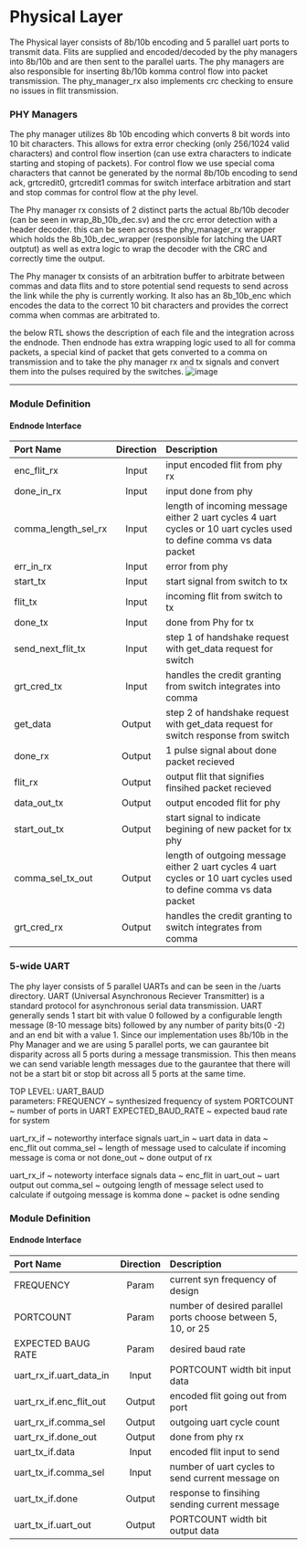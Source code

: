 # Physical Layer
The Physical layer consists of 8b/10b encoding and 5 parallel uart ports to transmit data. Flits are supplied and encoded/decoded by the 
phy managers into 8b/10b and are then sent to the parallel uarts. The phy managers are also responsible for inserting 8b/10b komma control flow 
into packet transmission. The phy_manager_rx also implements crc checking to ensure no issues in flit transmission.
### PHY Managers
The phy manager utilizes 8b 10b encoding which converts 8 bit words into 10 bit characters. This allows for extra error checking (only 256/1024 valid characters) and control flow insertion
(can use extra characters to indicate starting and stoping of packets). For control flow we use special coma characters that cannot be generated by the normal 8b/10b encoding to send
ack, grtcredit0, grtcredit1 commas for switch interface arbitration and start and stop commas for control flow at the phy level. 

The Phy manager rx consists of 2 distinct parts the actual 8b/10b decoder (can be seen in wrap_8b_10b_dec.sv) and the crc error detection with a header decoder.
this can be seen across the phy_manager_rx wrapper which holds the 8b_10b_dec_wrapper (responsible for latching the UART outptut) as well as extra logic to wrap
the decoder with the CRC and correctly time the output. 

The Phy manager tx consists of an arbitration buffer to arbitrate between commas and data flits and to store potential send requests to send across the link while the 
phy is currently working. It also has an 8b_10b_enc which encodes the data to the correct 10 bit characters and provides the correct comma when commas are arbitrated to. 

the below RTL shows the description of each file and the integration across the endnode. Then endnode has extra wrapping logic used to all for comma packets, a special kind of packet that gets converted to a comma on transmission and to take the phy manager rx and tx signals and convert them into the pulses required by the switches. 
![image](https://github.com/user-attachments/assets/f834f55e-b72a-4bf7-a763-bae0f8646f31)

____

### Module Definition
#### Endnode Interface
| Port Name          |   Direction   |  Description                                                                                                                                       |
| :------------------| :-----------: | :------------------------------------------------------------------------------------------------------------------------------------------------- |
| enc_flit_rx                 |  Input        | input encoded flit from phy rx                                                                                                                   |
| done_in_rx                |  Input       |  input done from phy                                                                                                                   |
| comma_length_sel_rx      |  Input        |  length of incoming message either 2 uart cycles 4 uart cycles or 10 uart cycles used to define comma vs data packet                          |
| err_in_rx     |  Input       |  error from phy                        |
| start_tx     |  Input        |  start signal from switch to tx                                |
| flit_tx        |  Input        |  incoming flit from switch to tx                      |
| done_tx   |  Input       |  done from Phy for tx                                                               |
| send_next_flit_tx        |  Input          |  step 1 of handshake request with get_data request for switch                                                                          |
| grt_cred_tx           |  Input       |  handles the credit granting from switch integrates into comma                                                                                       |
| get_data           |  Output       |  step 2 of handshake request with get_data request for switch response from switch                                                                                      |
| done_rx | Output|  1 pulse signal about done packet recieved |
| flit_rx | Output| output flit that signifies finsihed packet recieved  |
| data_out_tx | Output| output encoded flit for phy  |
| start_out_tx | Output| start signal to indicate begining of new packet for tx phy |
| comma_sel_tx_out | Output|  length of outgoing message either 2 uart cycles 4 uart cycles or 10 uart cycles used to define comma vs data packet |
| grt_cred_rx           |  Output       |  handles the credit granting to switch integrates from comma                                                                                       |
####


### 5-wide UART
The phy layer consists of 5 parallel UARTs  and can be seen in the /uarts directory. UART (Universal Asynchronous Reciever Transmitter) is a standard
protocol for asynchronous serial data transmission. UART generally sends 1 start bit with value 0 followed by a configurable length message (8-10 message bits)
followed by any number of parity bits(0 -2) and an end bit with a value 1. Since our implementation uses 8b/10b in the Phy Manager and we are using 5 parallel 
ports, we can gaurantee bit disparity across all 5 ports during a message transmission. This then means we can send variable length messages 
due to the gaurantee that there will not be a start bit or stop bit across all 5 ports at the same time.

TOP LEVEL: UART_BAUD   
parameters: 
    FREQUENCY ~ synthesized frequency of system
    PORTCOUNT ~ number of ports in UART
    EXPECTED_BAUD_RATE ~ expected baud rate for system

uart_rx_if ~ noteworthy interface signals
    uart_in ~ uart data in
    data ~ enc_flit out
    comma_sel ~ length of message used to calculate if incoming message is coma or not
    done_out ~ done output of rx 

uart_rx_if ~ noteworty interface signals
    data ~ enc_flit in
    uart_out ~ uart output out
    comma_sel ~ outgoing length of message select used to calculate if outgoing message is komma
    done ~ packet is odne sending
### Module Definition
#### Endnode Interface
| Port Name          |   Direction   |  Description                                                                                                                                       |
| :------------------| :-----------: | :------------------------------------------------------------------------------------------------------------------------------------------------- |
| FREQUENCY                 |  Param        | current syn frequency of design                                                                                                             |
| PORTCOUNT                |  Param       |  number of desired parallel ports choose between 5, 10, or 25                                                                                                                   |
| EXPECTED BAUG RATE      |  Param        |  desired baud rate                          |
| uart_rx_if.uart_data_in     |  Input       | PORTCOUNT width bit input data                        |
| uart_rx_if.enc_flit_out     |  Output        |  encoded flit going out from port                              |
| uart_rx_if.comma_sel        |  Output        |  outgoing uart cycle count                      |
| uart_rx_if.done_out   |  Output       |  done from phy rx                                                               |
| uart_tx_if.data        |  Input          |  encoded flit input to send                                                                        |
| uart_tx_if.comma_sel           |  Input       |  number of uart cycles to send current message on                                                                                       |
| uart_tx_if.done           |  Output       | response to finsihing sending current message                                                                                 |
| uart_tx_if.uart_out | Output|  PORTCOUNT width bit output data|
####
